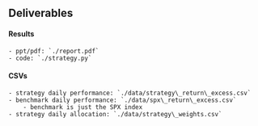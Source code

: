 ## Deliverables

#### Results
	- ppt/pdf: `./report.pdf`
	- code: `./strategy.py`

#### CSVs
	- strategy daily performance: `./data/strategy\_return\_excess.csv`
	- benchmark daily performance: `./data/spx\_return\_excess.csv`
		- benchmark is just the SPX index
	- strategy daily allocation: `./data/strategy\_weights.csv`
